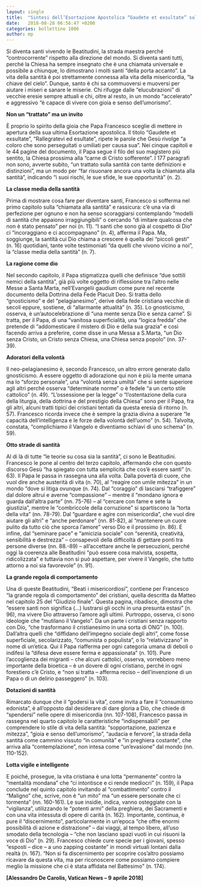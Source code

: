 ```yaml
---
layout: single
title:  "Sintesi dell’Esortazione Apostolica “Gaudete et exsultate” sulla chiamata alla santità del mondo contemporaneo"
date:   2018-08-28 06:56:47 +0200
categories: bollettino 1806
author: mp
---
```



Si diventa santi vivendo le Beatitudini, la strada maestra perché “controcorrente” rispetto alla direzione del mondo. Si diventa santi tutti, perché la Chiesa ha sempre insegnato che è una chiamata universale e possibile a chiunque, lo dimostrano i molti santi “della porta accanto”. La vita della santità è poi strettamente connessa alla vita della misericordia, “la chiave del cielo”. Dunque, santo è chi sa commuoversi e muoversi per aiutare i miseri e sanare le miserie. Chi rifugge dalle “elucubrazioni” di vecchie eresie sempre attuali e chi, oltre al resto, in un mondo “accelerato” e aggressivo “è capace di vivere con gioia e senso dell’umorismo”.

**Non un “trattato” ma un invito**

È proprio lo spirito della gioia che Papa Francesco sceglie di mettere in apertura della sua ultima Esortazione apostolica. Il titolo “Gaudete et exsultate”, “Rallegratevi ed esultate”, ripete le parole che Gesù rivolge “a coloro che sono perseguitati o umiliati per causa sua”. Nei cinque capitoli e le 44 pagine del documento, il Papa segue il filo del suo magistero più sentito, la Chiesa prossima alla “carne di Cristo sofferente”. I 177 paragrafi non sono, avverte subito, “un trattato sulla santità con tante definizioni e distinzioni”, ma un modo per “far risuonare ancora una volta la chiamata alla santità”, indicando “i suoi rischi, le sue sfide, le sue opportunità” (n. 2).

**La classe media della santità**

Prima di mostrare cosa fare per diventare santi, Francesco si sofferma nel primo capitolo sulla “chiamata alla santità” e rassicura: c’è una via di perfezione per ognuno e non ha senso scoraggiarsi contemplando “modelli di santità che appaiono irraggiungibili” o cercando “di imitare qualcosa che non è stato pensato” per noi (n. 11). “I santi che sono già al cospetto di Dio” ci “incoraggiano e ci accompagnano” (n. 4), afferma il Papa. Ma, soggiunge, la santità cui Dio chiama a crescere è quella dei “piccoli gesti” (n. 16) quotidiani, tante volte testimoniati “da quelli che vivono vicino a noi”, la “classe media della santità” (n. 7).

**La ragione come dio**

Nel secondo capitolo, il Papa stigmatizza quelli che definisce “due sottili nemici della santità”, già più volte oggetto di riflessione tra l’altro nelle Messe a Santa Marta, nell’Evangelii gaudium come pure nel recente documento della Dottrina della Fede Placuit Deo. Si tratta dello “gnosticismo” e del “pelagianesimo”, derive della fede cristiana vecchie di secoli eppure, sostiene, di “allarmante attualità” (n. 35). Lo gnosticismo, osserva, è un’autocelebrazione di “una mente senza Dio e senza carne”. Si tratta, per il Papa, di una “vanitosa superficialità, una “logica fredda” che pretende di “addomesticare il mistero di Dio e della sua grazia” e così facendo arriva a preferire, come disse in una Messa a S.Marta, “un Dio senza Cristo, un Cristo senza Chiesa, una Chiesa senza popolo” (nn. 37-39).

**Adoratori della volontà**

Il neo-pelagianesimo è, secondo Francesco, un altro errore generato dallo gnosticismo. A essere oggetto di adorazione qui non è più la mente umana ma lo “sforzo personale”, una “volontà senza umiltà” che si sente superiore agli altri perché osserva “determinate norme” o è fedele “a un certo stile cattolico” (n. 49). “L’ossessione per la legge” o “l’ostentazione della cura della liturgia, della dottrina e del prestigio della Chiesa” sono per il Papa, fra gli altri, alcuni tratti tipici dei cristiani tentati da questa eresia di ritorno (n. 57). Francesco ricorda invece che è sempre la grazia divina a superare “le capacità dell’intelligenza e le forze della volontà dell’uomo” (n. 54). Talvolta, constata, “complichiamo il Vangelo e diventiamo schiavi di uno schema” (n. 59).

**Otto strade di santità**

Al di là di tutte “le teorie su cosa sia la santità”, ci sono le Beatitudini. Francesco le pone al centro del terzo capitolo, affermando che con questo discorso Gesù “ha spiegato con tutta semplicità che cos’è essere santi” (n. 63). Il Papa le passa in rassegna una alla volta. Dalla povertà di cuore, che vuol dire anche austerità di vita (n. 70), al “reagire con umile mitezza” in un mondo “dove si litiga ovunque (n. 74). Dal “coraggio” di lasciarsi “trafiggere” dal dolore altrui e averne “compassione” – mentre il “mondano ignora e guarda dall’altra parte” (nn. 75-76) – al “cercare con fame e sete la giustizia”, mentre le “combriccole della corruzione” si spartiscono la “torta della vita” (nn. 78-79). Dal “guardare e agire con misericordia”, che vuol dire aiutare gli altri” e “anche perdonare” (nn. 81-82), al “mantenere un cuore pulito da tutto ciò che sporca l’amore” verso Dio e il prossimo (n. 86). E infine, dal “seminare pace” e “amicizia sociale” con “serenità, creatività, sensibilità e destrezza” – consapevoli della difficoltà di gettare ponti tra persone diverse (nn. 88.-89) – all’accettare anche le persecuzioni, perché oggi la coerenza alle Beatitudini “può essere cosa malvista, sospetta, ridicolizzata” e tuttavia non si può aspettare, per vivere il Vangelo, che tutto attorno a noi sia favorevole” (n. 91).

**La grande regola di comportamento**

Una di queste Beatitudini, “Beati i misericordiosi”, contiene per Francesco “la grande regola di comportamento” dei cristiani, quella descritta da Matteo nel capitolo 25 del “Giudizio finale”. Questa pagina, ribadisce, dimostra che “essere santi non significa (…) lustrarsi gli occhi in una presunta estasi” (n. 96), ma vivere Dio attraverso l’amore agli ultimi. Purtroppo, osserva, ci sono ideologie che “mutilano il Vangelo”. Da un parte i cristiani senza rapporto con Dio, “che trasformano il cristianesimo in una sorta di ONG” (n. 100). Dall’altra quelli che “diffidano dell’impegno sociale degli altri”, come fosse superficiale, secolarizzato, “comunista o populista”, o lo “relativizzano” in nome di un’etica. Qui il Papa riafferma per ogni categoria umana di deboli o indifesi la “difesa deve essere ferma e appassionata” (n. 101). Pure l’accoglienza dei migranti – che alcuni cattolici, osserva, vorrebbero meno importante della bioetica – è un dovere di ogni cristiano, perché in ogni forestiero c’è Cristo, e “non si tratta – afferma reciso – dell’invenzione di un Papa o di un delirio passeggero” (n. 103).

**Dotazioni di santità**

Rimarcato dunque che il “godersi la vita”, come invita a fare il “consumismo edonista”, è all’opposto dal desiderare di dare gloria a Dio, che chiede di “spendersi” nelle opere di misericordia (nn. 107-108), Francesco passa in rassegna nel quarto capitolo le caratteristiche “indispensabili” per comprendere lo stile di vita della santità: “sopportazione, pazienza e mitezza”, “gioia e senso dell’umorismo”, “audacia e fervore”, la strada della santità come cammino vissuto “in comunità” e “in preghiera costante”, che arriva alla “contemplazione”, non intesa come “un’evasione” dal mondo (nn. 110-152).

**Lotta vigile e intelligente**

E poiché, prosegue, la vita cristiana è una lotta “permanente” contro la “menta­lità mondana” che “ci intontisce e ci rende mediocri” (n. 159), il Papa conclude nel quinto capitolo invitando al “combattimento” contro il “Maligno” che, scrive, non è “un mito” ma “un essere personale che ci tormenta” (nn. 160-161). Le sue insidie, indica, vanno osteggiate con la “vigilanza”, utilizzando le “po­tenti armi” della preghiera, dei Sacramenti e con una vita intessuta di opere di carità (n. 162). Importante, continua, è pure il “discernimento”, particolarmente in un’epoca “che offre enormi possibilità di azione e distrazione” – dai viaggi, al tempo libero, all’uso smodato della tecnologia – “che non lasciano spazi vuoti in cui risuoni la voce di Dio” (n. 29). Francesco chiede cure specie per i giovani, spesso “esposti – dice – a uno zapping costante” in mondi virtuali lontani dalla realtà (n. 167). “Non si fa discernimento per scoprire cos’altro possiamo rica­vare da questa vita, ma per riconoscere come possiamo compiere meglio la mis­sione che ci è stata affidata nel Battesimo" (n. 174).

__[Alessandro De Carolis, Vatican News – 9 aprile 2018]__

